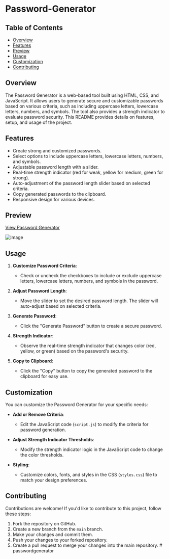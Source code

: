 # Password-Generator

## Table of Contents
- [Overview](#overview)
- [Features](#features)
- [Preview](#preview)
- [Usage](#usage)
- [Customization](#customization)
- [Contributing](#contributing)

## Overview

The Password Generator is a web-based tool built using HTML, CSS, and JavaScript. It allows users to generate secure and customizable passwords based on various criteria, such as including uppercase letters, lowercase letters, numbers, and symbols. The tool also provides a strength indicator to evaluate password security. This README provides details on features, setup, and usage of the project.

## Features

- Create strong and customized passwords.
- Select options to include uppercase letters, lowercase letters, numbers, and symbols.
- Adjustable password length with a slider.
- Real-time strength indicator (red for weak, yellow for medium, green for strong).
- Auto-adjustment of the password length slider based on selected criteria.
- Copy generated passwords to the clipboard.
- Responsive design for various devices.

## Preview

[View Password Generator](https://yashsarode45.github.io/Password-Generator/)

![image](https://github.com/yashsarode45/Password-Generator/assets/65209607/8204f912-72fc-47f8-9d88-06bc92ec86b5)

## Usage

1. **Customize Password Criteria**:
   - Check or uncheck the checkboxes to include or exclude uppercase letters, lowercase letters, numbers, and symbols in the password.

2. **Adjust Password Length**:
   - Move the slider to set the desired password length. The slider will auto-adjust based on selected criteria.

3. **Generate Password**:
   - Click the "Generate Password" button to create a secure password.

4. **Strength Indicator**:
   - Observe the real-time strength indicator that changes color (red, yellow, or green) based on the password's security.

5. **Copy to Clipboard**:
   - Click the "Copy" button to copy the generated password to the clipboard for easy use.

## Customization

You can customize the Password Generator for your specific needs:

- **Add or Remove Criteria**:
  - Edit the JavaScript code (`script.js`) to modify the criteria for password generation.

- **Adjust Strength Indicator Thresholds**:
  - Modify the strength indicator logic in the JavaScript code to change the color thresholds.

- **Styling**:
  - Customize colors, fonts, and styles in the CSS (`styles.css`) file to match your design preferences.

## Contributing

Contributions are welcome! If you'd like to contribute to this project, follow these steps:

1. Fork the repository on GitHub.
2. Create a new branch from the `main` branch.
3. Make your changes and commit them.
4. Push your changes to your forked repository.
5. Create a pull request to merge your changes into the main repository.
#   p a s s w o r d g e n e r a t o r  
 